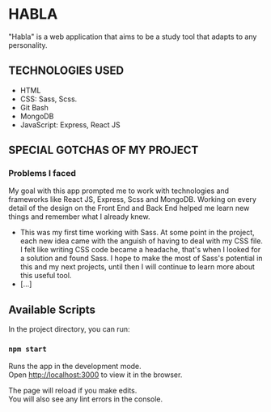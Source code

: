 # HABLA
"Habla" is a web application that aims to be a study tool that adapts to any personality.

## TECHNOLOGIES USED
* HTML
* CSS: Sass, Scss.
* Git Bash
* MongoDB
* JavaScript: Express, React JS

## SPECIAL GOTCHAS OF MY PROJECT
### Problems I faced
My goal with this app prompted me to work with technologies and frameworks like React JS, Express, Scss and MongoDB. Working on every detail of the design on the Front End and Back End helped me learn new things and remember what I already knew.

* This was my first time working with Sass. At some point in the project, each new idea came with the anguish of having to deal with my CSS file. I felt like writing CSS code became a headache, that's when I looked for a solution and found Sass. I hope to make the most of Sass's potential in this and my next projects, until then I will continue to learn more about this useful tool.
* [...]

## Available Scripts

In the project directory, you can run:

### `npm start`

Runs the app in the development mode.\
Open [http://localhost:3000](http://localhost:3000) to view it in the browser.

The page will reload if you make edits.\
You will also see any lint errors in the console.
